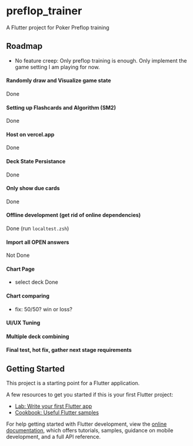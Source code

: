 # preflop_trainer

A Flutter project for Poker Preflop training

## Roadmap
- No feature creep: Only preflop training is enough. Only implement the game setting I am playing for now.

#### Randomly draw and Visualize game state
Done
#### Setting up Flashcards and Algorithm (SM2)
Done
#### Host on vercel.app
Done
#### Deck State Persistance
Done
#### Only show due cards
Done
#### Offline development (get rid of online dependencies)
Done (run `localtest.zsh`)
#### Import all OPEN answers
Not Done
#### Chart Page
- select deck
Done
#### Chart comparing
- fix: 50/50? win or loss?

#### UI/UX Tuning

#### Multiple deck combining
#### Final test, hot fix, gather next stage requirements

## Getting Started

This project is a starting point for a Flutter application.

A few resources to get you started if this is your first Flutter project:

- [Lab: Write your first Flutter app](https://docs.flutter.dev/get-started/codelab)
- [Cookbook: Useful Flutter samples](https://docs.flutter.dev/cookbook)

For help getting started with Flutter development, view the
[online documentation](https://docs.flutter.dev/), which offers tutorials,
samples, guidance on mobile development, and a full API reference.
